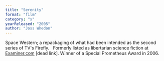 ```yaml
---
title: "Serenity"
format: "film"
category: "s"
yearReleased: "2005"
author: "Joss Whedon"
---
```

Space Western; a repackaging of what had been  intended as the second series of TV's Firefly.
 
Formerly listed as libertarian science fiction  at <a href="http://www.examiner.com/article/sf-subgenres-what-is-libertarian-science-fiction"> Examiner.com</a> [dead link]. Winner of a Special Prometheus Award  in 2006.